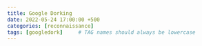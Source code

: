 ```yaml
---
title: Google Dorking
date: 2022-05-24 17:00:00 +500
categories: [reconnaissance]
tags: [googledork]     # TAG names should always be lowercase
---
```




